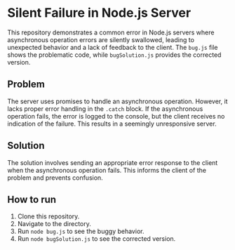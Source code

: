 # Silent Failure in Node.js Server

This repository demonstrates a common error in Node.js servers where asynchronous operation errors are silently swallowed, leading to unexpected behavior and a lack of feedback to the client.  The `bug.js` file shows the problematic code, while `bugSolution.js` provides the corrected version.

## Problem

The server uses promises to handle an asynchronous operation. However, it lacks proper error handling in the `.catch` block.  If the asynchronous operation fails, the error is logged to the console, but the client receives no indication of the failure. This results in a seemingly unresponsive server.

## Solution

The solution involves sending an appropriate error response to the client when the asynchronous operation fails.  This informs the client of the problem and prevents confusion.

## How to run

1. Clone this repository.
2. Navigate to the directory.
3. Run `node bug.js` to see the buggy behavior.
4. Run `node bugSolution.js` to see the corrected version.
